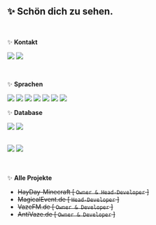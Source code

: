 <h2>✨ Schön dich zu sehen.</h2>

<br>

✨ **Kontakt**

<a href="https://github.com/awesome26-dev"><img src="https://img.shields.io/badge/-Github-blue?style=for-the-badge&logo=github&logoColor=white"/></a> <a href="https://discord.com/users/838508926462722068"><img src="https://img.shields.io/badge/-discord-blue?style=for-the-badge&logo=discord&logoColor=white"/></a>

<br />

✨ **Sprachen**

<img src="https://img.shields.io/badge/-HTML-blue?style=for-the-badge&logo=html5&logoColor=white"/> 
<img src="https://img.shields.io/badge/-CSS-blue?style=for-the-badge&logo=CSS3&logoColor=white"/>
<img src="https://img.shields.io/badge/-PHP-blue?style=for-the-badge&logo=PHP&logoColor=white"/>
<img src="https://img.shields.io/badge/-Javascript-blue?style=for-the-badge&logo=javascript&logoColor=white"/> 
<img src="https://img.shields.io/badge/-Java-blue?style=for-the-badge&logo=java&logoColor=white"/>
<img src="https://img.shields.io/badge/-Pyhton-purple?style=for-the-badge&logo=flutter5&logoColor=white"/>
<img src="https://img.shields.io/badge/-Kotlin-purple?style=for-the-badge&logo=dart&logoColor=white"/>
<br />

✨ **Database**

<img src="https://img.shields.io/badge/-MongoDB-purple?style=for-the-badge&logo=mongodb&logoColor=white"/> <img src="https://img.shields.io/badge/-MariaDB-blue?style=for-the-badge&logo=MariaDB&logoColor=white"/>

<br>

<img src="https://img.shields.io/badge/-Purple = Learning-purple?style=for-the-badge"/>
<img src="https://img.shields.io/badge/-Blue = already learned-blue?style=for-the-badge"/>

<br><br>
✨ **Alle Projekte**

- <s>HayDay-Minecraft [ `Owner & Head-Developer` ]</s>
- <s>MagicalEvent.de [ `Head-Developer` ]</s>
- <s>VazeFM.de [ `Owner & Developer` ]</s>
- <s>AntiVaze.de [ `Owner & Developer` ]</s>
